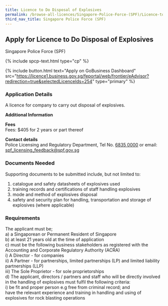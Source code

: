 ```yaml
---
title: Licence to Do Disposal of Explosives
permalink: /browse-all-licences/Singapore-Police-Force-(SPF)/Licence-to-Do-Disposal-of-Explosives
third_nav_title: Singapore Police Force (SPF)
---
```


## Apply for Licence to Do Disposal of Explosives

Singapore Police Force (SPF)

{% include spcp-text.html type="cp" %}

{% include button.html text="Apply on GoBusiness Dashboard" src="https://licence1.business.gov.sg/feportal/web/frontier/eAdvisor?redirection=true&selectedLicenceIds=254" type="primary" %}

### Application Details

<p>A licence for company to carry out disposal of explosives.</p>

**Additional Information**

<p><strong>Fees</strong><br> Fees: $405 for 2 years or part thereof</p> <p><strong>Contact details</strong><br>Police Licensing and Regulatory Department, Tel No. <a href="tel:6835 0000">6835 0000</a> or email: <a href="mailto:spf_licensing_feedback@spf.gov.sg">spf_licensing_feedback@spf.gov.sg</a></p>


### Documents Needed

<p>Supporting documents to be submitted include, but not limited to:</p>
<ol>
<li>catalogue and safety datasheets of explosives used</li>
<li>training records and certifications of staff handling explosives</li>
<li>mode and method of explosives disposal</li>
<li>safety and security plan for handling, transportation and storage of explosives (where applicable)</li>
</ol>


### Requirements

<p>The applicant must be;<br>
a) a Singaporean or Permanent Resident of Singapore<br>
b) at least 21 years old at the time of application<br>
c) must be the following business stakeholders as registered with the Accounting and Corporate Regulatory Authority (ACRA)<br />
i) A Director - for companies<br />
ii) A Partner - for partnerships, limited partnerships (LP) and limited liability partnerships (LLP)<br />
iii) The Sole Proprietor - for sole proprietorships<br>
d) The applicant, directors / partners and staff who will be directly involved in the handling of explosives must fulfil the following criteria:<br />
i) be fit and proper person e.g free from criminal record; and<br>
have the relevant experience and training in handling and using of explosives for rock blasting operations
</p>

